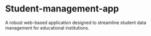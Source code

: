 # Student-management-app
A robust web-based application designed to streamline student data management for educational institutions.
